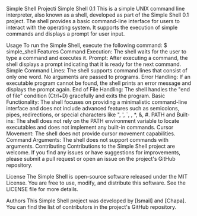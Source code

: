 Simple Shell Projecti
Simple Shell 0.1
This is a simple UNIX command line interpreter, also known as a shell, developed as part of the Simple Shell 0.1 project. The shell provides a basic command-line interface for users to interact with the operating system. It supports the execution of simple commands and displays a prompt for user input.

Usage
To run the Simple Shell, execute the following command:
$ simple_shell
Features
Command Execution: The shell waits for the user to type a command and executes it.
Prompt: After executing a command, the shell displays a prompt indicating that it is ready for the next command.
Simple Command Lines: The shell supports command lines that consist of only one word. No arguments are passed to programs.
Error Handling: If an executable program cannot be found, the shell prints an error message and displays the prompt again.
End of File Handling: The shell handles the "end of file" condition (Ctrl+D) gracefully and exits the program.
Basic Functionality: The shell focuses on providing a minimalistic command-line interface and does not include advanced features such as semicolons, pipes, redirections, or special characters like ", ', `, , *, &, #.
PATH and Built-ins: The shell does not rely on the PATH environment variable to locate executables and does not implement any built-in commands.
Cursor Movement: The shell does not provide cursor movement capabilities.
Command Arguments: The shell does not support commands with arguments.
Contributing
Contributions to the Simple Shell project are welcome. If you find any issues or have suggestions for improvements, please submit a pull request or open an issue on the project's GitHub repository.

License
The Simple Shell is open-source software released under the MIT License. You are free to use, modify, and distribute this software. See the LICENSE file for more details.

Authors
This Simple Shell project was developed by [Ismail] and [Chapa]. You can find the list of contributors in the project's GitHub repository.
